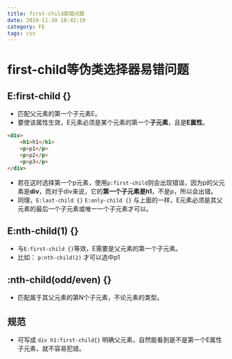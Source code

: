 ```yaml
---
title: first-child易错问题
date: 2019-11-30 18:42:19
category: FE
tags: css
---
```


# first-child等伪类选择器易错问题

## E:first-child {}
- 匹配父元素的第一个子元素E。
- 要使该属性生效，E元素必须是某个元素的第一个**子元素**，且是**E属性**。


```html
<div>
    <h1>h1</h1>
    <p>p1</p>
    <p>p2</p>
    <p>p3</p>
</div>
```
- 若在这时选择第一个p元素，使用`p:first-child`则会出现错误，因为p的父元素是**div**，而对于div来说，它的**第一个子元素是h1**，不是p，所以会出错。
- 同理，`E:last-child {}` `E:only-child {}` 与上面的一样，E元素必须是其父元素的最后一个子元素或唯一一个子元素才可以。

## E:nth-child(1) {}
- 与`E:first-child {}`等效，E需要是父元素的第一个子元素。
- 比如： `p:nth-child(2)` 才可以选中p1

## :nth-child(odd/even) {}
- 匹配属于其父元素的第N个子元素，不论元素的类型。

## 规范
- 可写成 `div h1:first-child{}` 明确父元素，自然能看到是不是第一个E属性子元素，就不容易犯错。